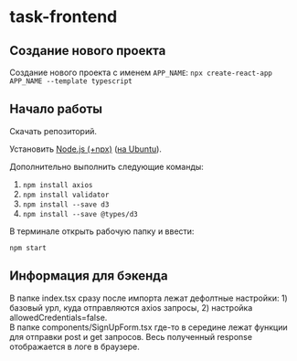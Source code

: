 # task-frontend

## Создание нового проекта

Создание нового проекта с именем `APP_NAME`: `npx create-react-app APP_NAME --template typescript`

## Начало работы

Скачать репозиторий.

Установить [Node.js (+npx)](https://nodejs.org/) ([на Ubuntu](https://nodejs.org/ru/download/package-manager/#debian-and-ubuntu-based-linux-distributions-enterprise-linux-fedora-and-snap-packages)).

Дополнительно выполнить следующие команды:
1. `npm install axios`
2. `npm install validator`
3. `npm install --save d3`
4. `npm install --save @types/d3`

В терминале открыть рабочую папку и ввести:
```commandline
npm start
```

## Информация для бэкенда

В папке index.tsx сразу после импорта лежат дефолтные настройки: 1) базовый урл, куда отправляются axios запросы, 2) настройка allowedCredentials=false.  
В папке components/SignUpForm.tsx где-то в середине лежат функции для отправки post и get запросов. Весь полученный response отображается в логе в браузере.  